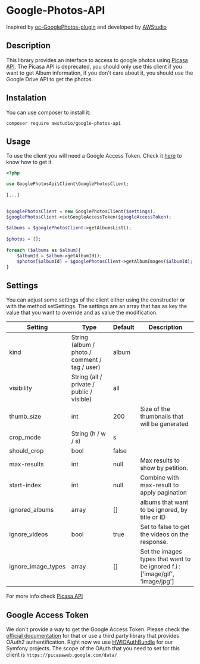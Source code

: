 # Google-Photos-API
Inspired by [oc-GooglePhotos-plugin](https://github.com/inetis-ch/oc-GooglePhotos-plugin) and
developed by [AWStudio](http://www.awstudio.es)

## Description
This library provides an interface to access to google photos using [Picasa API](https://developers.google.com/gdata/docs/2.0/reference). The Picasa API is deprecated, you should only use this client if you want to get Album information, if you don't care about it, you should use the Google Drive API to get the photos.

## Instalation
You can use composer to install it:
```
composer require awstudio/google-photos-api
```

## Usage
To use the client you will need a Google Access Token. Check it [here](#access_token) to know how to get it.

```php
<?php

use GooglePhotosApi\Client\GooglePhotosClient;  
  
[...] 
  

$googlePhotosClient = new GooglePhotosClient($settings);
$googlePhotosClient->setGoogleAccessToken($googleAccessToken);
  
$albums = $googlePhotosClient->getAlbumsList();
  
$photos = [];  
  
foreach ($albums as $album){
    $albumId = $album->getAlbumId();
    $photos[$albumId] = $googlePhotosClient->getAlbumImages($albumId);
}

```

## Settings
You can adjust some settings of the client either using the constructor or with the method setSettings. The settings are an array that has as key the value that you want to override and as value the modification.


| Setting        | Type                                          | Default | Description                                     |
|----------------|-----------------------------------------------|---------|-------------------------------------------------|
| kind           | String (album / photo / comment / tag / user) | album   |                                                 |
| visibility     | String (all / private / public / visible)     | all     |                                                 |
| thumb_size     | int                                           | 200     | Size of the thumbnails that will be generated   |
| crop_mode      | String (h / w / s)                            | s       |                                                 |
| should_crop    | bool                                          | false   |                                                 |
| max-results    | int                                           | null    | Max results to show by petition.                |
| start-index    | int                                           | null    | Combine with max-result to apply pagination     |
| ignored_albums | array                                         | []      | albums that want to be ignored, by title or ID  |
| ignore_videos  | bool                                          | true    | Set to false to get the videos on the response. |
| ignore_image_types  | array                                          | []    | Set the images types that want to be ignored f.i : \['image/gif', 'image/jpg'\] |

For more info check [Picasa API](https://developers.google.com/gdata/docs/2.0/reference)


## <a name="access_token"></a> Google Access Token
We don't provide a way to get the Google Access Token. Please check the [official documentation](https://support.google.com/googleapi/answer/6158857) for that or use a third party library that provides OAuth2 authentification. Right now we use [HWIOAuthBundle](https://github.com/hwi/HWIOAuthBundle) for our Symfony projects.
The scope of the OAuth that you need to set for this client is `https://picasaweb.google.com/data/`